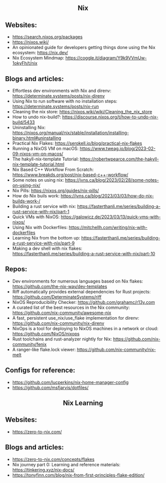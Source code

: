 <h2 align="center">Nix</h2>

## Websites:

- https://search.nixos.org/packages
- https://nixos.wiki/
- An opinionated guide for developers getting things done using the Nix ecosystem: https://nix.dev/
- Nix Ecosystem Mindmap: https://coggle.it/diagram/Y9k9VVmUw-1okyFh/t/nix

## Blogs and articles:

- Effortless dev environments with Nix and direnv: https://determinate.systems/posts/nix-direnv
- Using Nix to run software with no installation steps: https://determinate.systems/posts/nix-run
- Cleaning the nix store: https://nixos.wiki/wiki/Cleaning_the_nix_store
- How to undo nix-build?: https://discourse.nixos.org/t/how-to-undo-nix-build/5433
- Uninstalling Nix: https://nixos.org/manual/nix/stable/installation/installing-binary.html#uninstalling
- Practical Nix Flakes: https://serokell.io/blog/practical-nix-flakes
- Running a NixOS VM on macOS: https://www.tweag.io/blog/2023-02-09-nixos-vm-on-macos/
- The hakyll-nix-template Tutorial: https://robertwpearce.com/the-hakyll-nix-template-tutorial.html
- Nix Based C++ Workflow From Scratch: https://www.breakds.org/post/nix-based-c++-workflow/
- Some notes on using nix: https://jvns.ca/blog/2023/02/28/some-notes-on-using-nix/
- Nix Pills: https://nixos.org/guides/nix-pills/
- How do Nix buils work: https://jvns.ca/blog/2023/03/03/how-do-nix-builds-work-/
- Building a rust service with nix: https://fasterthanli.me/series/building-a-rust-service-with-nix/part-1
- Quick VMs with NixOS: https://galowicz.de/2023/03/13/quick-vms-with-nixos/
- Using Nix with Dockerfiles: https://mitchellh.com/writing/nix-with-dockerfiles
- Learning Nix from the bottom up: https://fasterthanli.me/series/building-a-rust-service-with-nix/part-9
- Making a dev shell with nix flakes: https://fasterthanli.me/series/building-a-rust-service-with-nix/part-10

## Repos:

- Dev environments for numerous languages based on Nix flakes: https://github.com/the-nix-way/dev-templates
- Riff automatically provides external dependencies for Rust projects: https://github.com/DeterminateSystems/riff
- NixOS Reproducibility Checker: https://github.com/grahamc/r13y.com
- A curated list of the best resources in the Nix community: https://github.com/nix-community/awesome-nix
- A fast, persistent use_nix/use_flake implementation for direnv: https://github.com/nix-community/nix-direnv
- NixOps is a tool for deploying to NixOS machines in a network or cloud: https://github.com/NixOS/nixops
- Rust toolchains and rust-analyzer nightly for Nix: https://github.com/nix-community/fenix
- A ranger-like flake.lock viewer: https://github.com/nix-community/nix-melt

## Configs for reference:

- https://github.com/lucperkins/nix-home-manager-config
- https://github.com/msfjarvis/dotfiles/

<h2 align="center">Nix Learning</h2>

## Websites:

- https://zero-to-nix.com/

## Blogs and articles:

- https://zero-to-nix.com/concepts/flakes
- Nix journey part 0: Learning and reference materials: https://tinkering.xyz/nix-docs/
- https://tonyfinn.com/blog/nix-from-first-principles-flake-edition/
